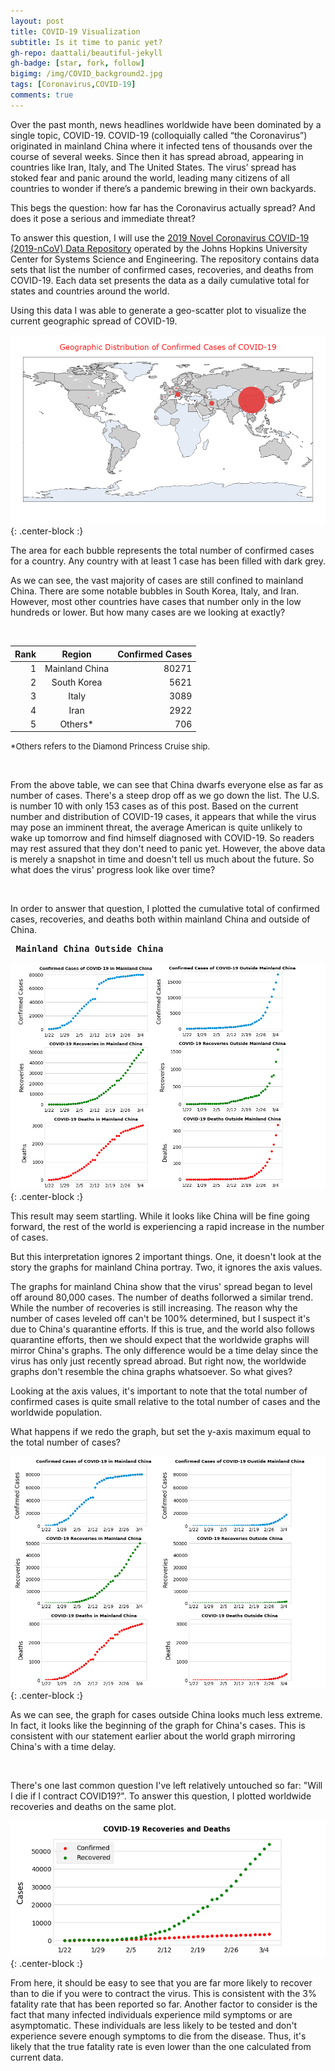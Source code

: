 ```yaml
---
layout: post
title: COVID-19 Visualization
subtitle: Is it time to panic yet?
gh-repo: daattali/beautiful-jekyll
gh-badge: [star, fork, follow]
bigimg: /img/COVID_background2.jpg
tags: [Coronavirus,COVID-19]
comments: true
---
```


Over the past month, news headlines worldwide have been dominated by a single topic, COVID-19. COVID-19 (colloquially called “the Coronavirus”) originated in mainland China where it infected tens of thousands over the course of several weeks. Since then it has spread abroad, appearing in countries like Iran, Italy, and The United States. The virus’ spread has stoked fear and panic around the world, leading many citizens of all countries to wonder if there’s a pandemic brewing in their own backyards. 

This begs the question: how far has the Coronavirus actually spread? And does it pose a serious and immediate threat?

To answer this question, I will use the [2019 Novel Coronavirus COVID-19 (2019-nCoV) Data Repository](https://github.com/CSSEGISandData/COVID-19) operated by the Johns Hopkins University Center for Systems Science and Engineering. The repository contains data sets that list the number of confirmed cases, recoveries, and deaths from COVID-19. Each data set presents the data as a daily cumulative total for states and countries around the world.

Using this data I was able to generate a geo-scatter plot to visualize the current geographic spread of COVID-19.

![GeoScatter](/img/a1.png){: .center-block :}

The area for each bubble represents the total number of confirmed cases for a country. Any country with at least 1 case has been filled with dark grey. 

As we can see, the vast majority of cases are still confined to mainland China. There are some notable bubbles in South Korea, Italy, and Iran. However, most other countries have cases that number only in the low hundreds or lower. But how many cases are we looking at exactly?

&nbsp;

| Rank |     Region     | Confirmed Cases |
|-----:|:--------------:|----------------:|
|    1 | Mainland China |           80271 |
|    2 |   South Korea  |            5621 |
|    3 |      Italy     |            3089 |
|    4 |      Iran      |            2922 |
|    5 |     Others*    |             706 |

 
<font size="2"> *Others refers to the Diamond Princess Cruise ship.</font>

&nbsp;

From the above table, we can see that China dwarfs everyone else as far as number of cases. There's a steep drop off as we go down the list. The U.S. is number 10 with only 153 cases as of this post. Based on the current number and distribution of COVID-19 cases, it appears that while the virus may pose an imminent threat, the average American is quite unlikely to wake up tomorrow and find himself diagnosed with COVID-19. So readers may rest assured that they don't need to panic yet. However, the above data is merely a snapshot in time and doesn't tell us much about the future. So what does the virus' progress look like over time?

&nbsp;

In order to answer that question, I plotted the cumulative total of confirmed cases, recoveries, and deaths both within mainland China and outside of China.

  **<pre>                                    Mainland China                 Outside China</pre>**

![COVID_2](/img/COVID_2.jpg){: .center-block :}

This result may seem startling. While it looks like China will be fine going forward, the rest of the world is experiencing a rapid increase in the number of cases.

But this interpretation ignores 2 important things. One, it doesn't look at the story the graphs for mainland China portray. Two, it ignores the axis values. 

The graphs for mainland China show that the virus' spread began to level off around 80,000 cases. The number of deaths follorwed a similar trend. While the number of recoveries is still increasing. The reason why the number of cases leveled off can't be 100% determined, but I suspect it's due to China's quarantine efforts. If this is true, and the world also follows quarantine efforts, then we should expect that the worldwide graphs will mirror China's graphs. The only difference would be a time delay since the virus has only just recently spread abroad. But right now, the worldwide graphs don't resemble the china graphs whatsoever. So what gives?


Looking at the axis values, it's important to note that the total number of confirmed cases is quite small relative to the total number of cases and the worldwide population. 

What happens if we redo the graph, but set the y-axis maximum equal to the total number of cases?

![COVID_3](/img/COVID_3.jpg){: .center-block :}

As we can see, the graph for cases outside China looks much less extreme. In fact, it looks like the beginning of the graph for China's cases. This is consistent with our statement earlier about the world graph mirroring China's with a time delay.

&nbsp;

There's one last common question I've left relatively untouched so far: "Will I die if I contract COVID19?". To answer this question, I plotted worldwide recoveries and deaths on the same plot.

![COVID_4.5](/img/COVID_4.5.jpg){: .center-block :}

From here, it should be easy to see that you are far more likely to recover than to die if you were to contract the virus. This is consistent with the 3% fatality rate that has been reported so far. Another factor to consider is the fact that many infected individuals experience mild symptoms or are asymptomatic. These individuals are less likely to be tested and don't experience severe enough symptoms to die from the disease. Thus, it's likely that the true fatality rate is even lower than the one calculated from current data.
